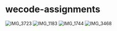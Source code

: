 # wecode-assignments
![IMG_3723](https://user-images.githubusercontent.com/111094669/184480247-465226db-a43a-428c-bde4-5ef3250e9a9b.JPG)
![IMG_1183](https://user-images.githubusercontent.com/111094669/184480251-4ddaa7b7-6de0-4aaf-8466-d3973d5aaffc.JPG)
![IMG_1744](https://user-images.githubusercontent.com/111094669/184480254-c37c07c2-9806-4ea5-bce2-412a6402cb28.JPG)
![IMG_3468](https://user-images.githubusercontent.com/111094669/184480256-d1cabc09-38e4-484e-a07e-ad732b254629.JPG)
